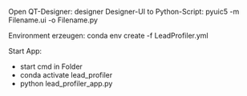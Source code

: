Open QT-Designer: designer
Designer-UI to Python-Script: pyuic5 -m Filename.ui -o Filename.py

Environment erzeugen:
conda env create -f LeadProfiler.yml

Start App:
- start cmd in Folder
- conda activate lead_profiler
- python lead_profiler_app.py